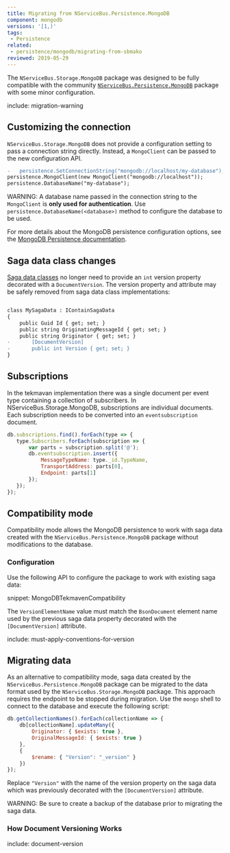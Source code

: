 ```yaml
---
title: Migrating from NServiceBus.Persistence.MongoDB
component: mongodb
versions: '[1,)'
tags:
 - Persistence
related:
 - persistence/mongodb/migrating-from-sbmako
reviewed: 2019-05-29
---
```


The `NServiceBus.Storage.MongoDB` package was designed to be fully compatible with the community [`NServiceBus.Persistence.MongoDB`](https://github.com/tekmaven/NServiceBus.Persistence.MongoDb) package with some minor configuration.

include: migration-warning

## Customizing the connection

`NServiceBus.Storage.MongoDB` does not provide a configuration setting to pass a connection string directly. Instead, a `MongoClient` can be passed to the new configuration API.

```diff
-   persistence.SetConnectionString("mongodb://localhost/my-database");
persistence.MongoClient(new MongoClient("mongodb://localhost"));
persistence.DatabaseName("my-database");
```

WARNING: A database name passed in the connection string to the `MongoClient` is **only used for authentication**. Use `persistence.DatabaseName(<database>)` method to configure the database to be used.

For more details about the MongoDB persistence configuration options, see the [MongoDB Persistence documentation](/persistence/mongodb).

## Saga data class changes

[Saga data classes](/nservicebus/sagas/#long-running-means-stateful) no longer need to provide an `int` version property decorated with a `DocumentVersion`. The version property and attribute may be safely removed from saga data class implementations:

```diff

class MySagaData : IContainSagaData
{
	public Guid Id { get; set; }
	public string OriginatingMessageId { get; set; }
	public string Originator { get; set; }
-       [DocumentVersion]
-       public int Version { get; set; }
}

```

## Subscriptions

In the tekmavan implementation there was a single document per event type containing a collection of subscribers. In NServiceBus.Storage.MongoDB, subscriptions are individual documents. Each subscription needs to be converted into an `eventsubscription` document.

```javascript
db.subscriptions.find().forEach(type => {
   type.Subscribers.forEach(subscription => {
       var parts = subscription.split('@');
       db.eventsubscription.insert({
           MessageTypeName: type._id.TypeName,
           TransportAddress: parts[0],
           Endpoint: parts[1]
       });
   });
});
```


## Compatibility mode

Compatibility mode allows the MongoDB persistence to work with saga data created with the `NServiceBus.Persistence.MongoDB` package without modifications to the database.

### Configuration

Use the following API to configure the package to work with existing saga data:

snippet: MongoDBTekmavenCompatibility

The `VersionElementName` value must match the `BsonDocument` element name used by the previous saga data property decorated with the `[DocumentVersion]` attribute.

include: must-apply-conventions-for-version


## Migrating data

As an alternative to compatibility mode, saga data created by the `NServiceBus.Persistence.MongoDB` package can be migrated to the data format used by the `NServiceBus.Storage.MongoDB` package. This approach requires the endpoint to be stopped during migration. Use the `mongo` shell to connect to the database and execute the following script:

```javascript
db.getCollectionNames().forEach(collectionName => {
    db[collectionName].updateMany({
        Originator: { $exists: true },
        OriginalMessageId: { $exists: true }
    },
    {
        $rename: { "Version": "_version" }
    })
});
```

Replace `"Version"` with the name of the version property on the saga data which was previously decorated with the `[DocumentVersion]` attribute.

WARNING: Be sure to create a backup of the database prior to migrating the saga data.


### How Document Versioning Works

include: document-version

